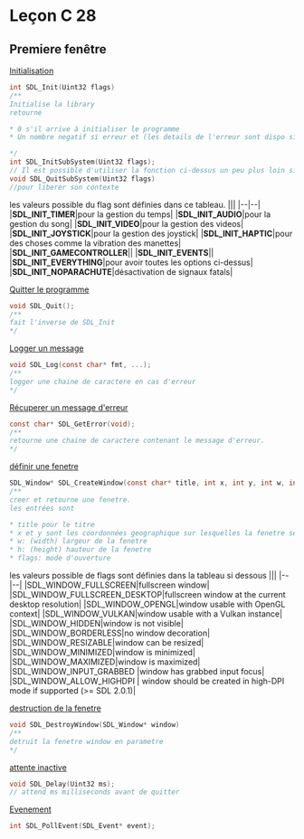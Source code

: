 # Leçon C 28

## Premiere fenêtre

[Initialisation](https://wiki.libsdl.org/SDL_Init)

``` c
int SDL_Init(Uint32 flags)
/**
Initialise la library
retourne

* 0 s'il arrive à initialiser le programme
* Un nombre negatif si erreur et (les details de l'erreur sont dispo si on appel la fonction SDL_GetError)

*/
int SDL_InitSubSystem(Uint32 flags);
// Il est possible d'utiliser la fonction ci-dessus un peu plus loin si besoin
void SDL_QuitSubSystem(Uint32 flags)
//pour liberer son contexte
```

les valeurs possible du flag sont définies dans ce tableau.
|||
|--|--|
|**SDL_INIT_TIMER**|pour la gestion du temps|
|**SDL_INIT_AUDIO**|pour la gestion du song|
|**SDL_INIT_VIDEO**|pour la gestion des videos|
|**SDL_INIT_JOYSTICK**|pour la gestion des joystick|
|**SDL_INIT_HAPTIC**|pour des choses comme la vibration des manettes|
|**SDL_INIT_GAMECONTROLLER**||
|**SDL_INIT_EVENTS**||
|**SDL_INIT_EVERYTHING**|pour avoir toutes les options ci-dessus|
|**SDL_INIT_NOPARACHUTE**|désactivation de signaux fatals|

[Quitter le programme](https://wiki.libsdl.org/SDL_Quit)

``` c
void SDL_Quit();
/**
fait l'inverse de SDL_Init
*/
```

[Logger un message](https://wiki.libsdl.org/SDL_Log)

``` c
void SDL_Log(const char* fmt, ...);
/**
logger une chaine de caractere en cas d'erreur
*/
```

[Récuperer un message d'erreur](https://wiki.libsdl.org/SDL_GetError)

``` c
const char* SDL_GetError(void);
/**
retourne une chaine de caractere contenant le message d'erreur.
*/
```

[définir une fenetre](https://wiki.libsdl.org/SDL_CreateWindow)

``` c
SDL_Window* SDL_CreateWindow(const char* title, int x, int y, int w, int h, Uint32 flags);
/**
creer et retourne une fenetre.
les entrées sont

* title pour le titre
* x et y sont les coordonnées geographique sur lesquelles la fenetre se positionnera
* w: (width) largeur de la fenetre
* h: (height) hauteur de la fenetre
* flags: mode d'ouverture

```

les valeurs possible de flags sont définies dans la tableau si dessous
|||
|--|--|
|SDL_WINDOW_FULLSCREEN|fullscreen window|
|SDL_WINDOW_FULLSCREEN_DESKTOP|fullscreen window at the current desktop resolution|
|SDL_WINDOW_OPENGL|window usable with OpenGL context|
|SDL_WINDOW_VULKAN|window usable with a Vulkan instance|
|SDL_WINDOW_HIDDEN|window is not visible|
|SDL_WINDOW_BORDERLESS|no window decoration|
|SDL_WINDOW_RESIZABLE|window can be resized|
|SDL_WINDOW_MINIMIZED|window is minimized|
|SDL_WINDOW_MAXIMIZED|window is maximized|
|SDL_WINDOW_INPUT_GRABBED |window has grabbed input focus|
|SDL_WINDOW_ALLOW_HIGHDPI | window should be created in high-DPI mode if supported (>= SDL 2.0.1)|

[destruction de la fenetre](https://wiki.libsdl.org/SDL_DestroyWindow)

``` c
void SDL_DestroyWindow(SDL_Window* window)
/**
detruit la fenetre window en parametre
*/
```

[attente inactive](https://wiki.libsdl.org/SDL_Delay)

``` c
void SDL_Delay(Uint32 ms);
// attend ms milliseconds avant de quitter 
```

[Evenement](https://wiki.libsdl.org/SDL_Event)

``` c
int SDL_PollEvent(SDL_Event* event);
```
